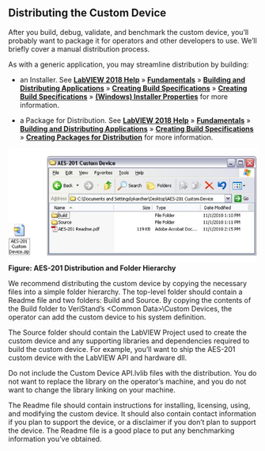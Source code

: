 ## Distributing the Custom Device

After you build, debug, validate, and benchmark the custom device, you’ll probably want to package it for operators and other developers to use. We’ll briefly cover a manual distribution process.

As with a generic application, you may streamline distribution by building:

- an Installer. See **[LabVIEW 2018 Help](https://zone.ni.com/reference/en-XX/help/371361R-01/)** » **[Fundamentals](https://zone.ni.com/reference/en-XX/help/371361R-01/TOC5.htm)** » **[Building and Distributing Applications](https://zone.ni.com/reference/en-XX/help/371361R-01/TOC24.htm)** » **[Creating Build Specifications](https://zone.ni.com/reference/en-XX/help/371361R-01/TOC26.htm)** » **[Creating Build Specifications](https://zone.ni.com/reference/en-XX/help/371361R-01/lvconcepts/creating_build_specs/)** » **[(Windows) Installer Properties](https://zone.ni.com/reference/en-XX/help/371361R-01/lvdialog/installer_tab_windows/)** for more information.

- a Package for Distribution. See **[LabVIEW 2018 Help](https://zone.ni.com/reference/en-XX/help/371361R-01/)** » **[Fundamentals](https://zone.ni.com/reference/en-XX/help/371361R-01/TOC5.htm)** » **[Building and Distributing Applications](https://zone.ni.com/reference/en-XX/help/371361R-01/TOC24.htm)** » **[Creating Build Specifications](https://zone.ni.com/reference/en-XX/help/371361R-01/TOC26.htm)** » **[Creating Packages for Distribution](https://zone.ni.com/reference/en-XX/help/371361R-01/lvhowto/creating_packages/)** for more information.


![](images/AES-201_Distribution_and_Folder_Hierarchy.JPG)<br />
**Figure: AES-201 Distribution and Folder Hierarchy**

We recommend distributing the custom device by copying the necessary files into a simple folder hierarchy. The top-level folder should contain a Readme file and two folders: Build and Source. By copying the contents of the Build folder to VeriStand’s &lt;Common Data&gt;\Custom Devices\, the operator can add the custom device to his system definition.

The Source folder should contain the LabVIEW Project used to create the custom device and any supporting libraries and dependencies required to build the custom device. For example, you’ll want to ship the AES-201 custom device with the LabVIEW API and hardware dll.

Do not include the Custom Device API.lvlib files with the distribution. You do not want to replace the library on the operator’s machine, and you do not want to change the library linking on your machine.

The Readme file should contain instructions for installing, licensing, using, and modifying the custom device. It should also contain contact information if you plan to support the device, or a disclaimer if you don’t plan to support the device. The Readme file is a good place to put any benchmarking information you’ve obtained.
